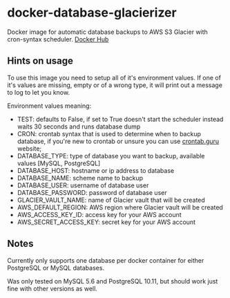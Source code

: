 # docker-database-glacierizer

Docker image for automatic database backups to AWS S3 Glacier with cron-syntax scheduler. [Docker Hub](https://hub.docker.com/r/devforth/docker-database-glacierizer)

## Hints on usage
To use this image you need to setup all of it's environment values. If one of it's values are missing, empty or of a wrong type, it will print out a message to log to let you know.

Environment values meaning:
- TEST: defaults to False, if set to True doesn't start the scheduler instead waits 30 seconds and runs database dump
- CRON: crontab syntax that is used to determine when to backup database, if you're new to crontab or unsure you can use [crontab.guru](crontab.guru) website;
- DATABASE_TYPE: type of database you want to backup, available values [MySQL, PostgreSQL]
- DATABASE_HOST: hostname or ip address to database
- DATABASE_NAME: scheme name to backup
- DATABASE_USER: username of database user 
- DATABASE_PASSWORD: password of database user
- GLACIER_VAULT_NAME: name of Glacier vault that will be created
- AWS_DEFAULT_REGION: AWS region where Glacier vault will be created
- AWS_ACCESS_KEY_ID: access key for your AWS account
- AWS_SECRET_ACCESS_KEY: secret key for your AWS account

## Notes
Currently only supports one database per docker container for either PostgreSQL or MySQL databases. 

Was only tested on MySQL 5.6 and PostgreSQL 10.11, but should work just fine with other versions as well.